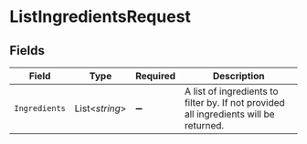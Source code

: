 # ListIngredientsRequest


## Fields

| Field                                                                                 | Type                                                                                  | Required                                                                              | Description                                                                           |
| ------------------------------------------------------------------------------------- | ------------------------------------------------------------------------------------- | ------------------------------------------------------------------------------------- | ------------------------------------------------------------------------------------- |
| `Ingredients`                                                                         | List<*string*>                                                                        | :heavy_minus_sign:                                                                    | A list of ingredients to filter by. If not provided all ingredients will be returned. |